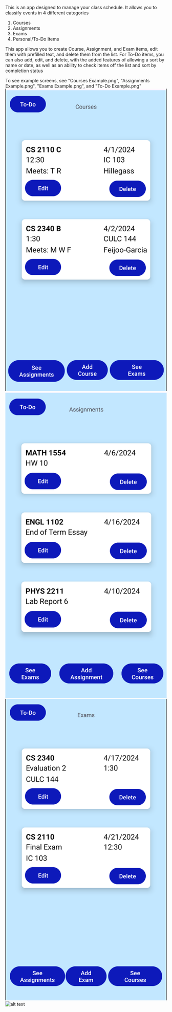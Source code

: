 This is an app designed to manage your class schedule. It allows you to classify events in 4 different categories
1. Courses
2. Assignments
3. Exams
4. Personal/To-Do Items

This app allows you to create Course, Assignment, and Exam items, edit them with prefilled text, and delete them from the list.
For To-Do items, you can also add, edit, and delete, with the added features of allowing a sort by name or date, as well as an ability to check items off the list and sort by completion status

To see example screens, see "Courses Example.png", "Assignments Example.png", "Exams Example.png", and "To-Do Example.png"
![alt text](https://github.com/matthewhogan22/Class-Scheduler-App/blob/main/Courses%20Example.png?raw=true)
![alt text](https://github.com/matthewhogan22/Class-Scheduler-App/blob/main/Assignments%20Example.png?raw=true)
![alt text](https://github.com/matthewhogan22/Class-Scheduler-App/blob/main/Exams%20Example.png?raw=true)
![alt text](http://url/to/img.png)
